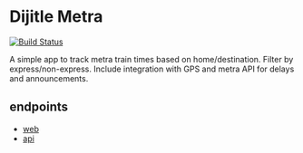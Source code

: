 # Dijitle Metra

[![Build Status](https://drone.dijitle.dev/api/badges/dijitle/Dijitle.Metra/status.svg)](https://drone.dijitle.dev/dijitle/Dijitle.Metra)

A simple app to track metra train times based on home/destination. Filter by express/non-express. Include integration with GPS and metra API for delays and announcements.

## endpoints

- [web](https://metra.dijitle.com)
- [api](https://metra.dijitle.com/api)
